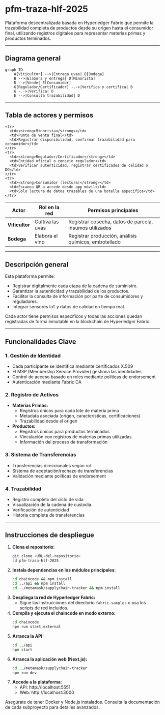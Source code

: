 # pfm-traza-hlf-2025

Plataforma descentralizada basada en Hyperledger Fabric que permite la trazabilidad completa de productos desde su origen hasta el consumidor final, utilizando registros digitales para representar materias primas y productos terminados.

---

## Diagrama general

```mermaid
graph TD
    A[Viticultor] -->|Entrega uvas| B[Bodega]
    B -->|Elabora y entrega| D[Minorista]
    D -->|Vende| E[Consumidor]
    G[Regulador/Certificador] -.->|Verifica y certifica| B
    G -.->|Verifica| D
    E -->|Consulta trazabilidad| D
```

---

## Tabla de actores y permisos

<table>
  <thead>
    <tr>
      <th>Actor</th>
      <th>Rol en la red</th>
      <th>Permisos principales</th>
    </tr>
  </thead>
  <tbody>
    <tr>
      <td><strong>Viticultor</strong></td>
      <td>Cultiva las uvas</td>
      <td>Registrar cosecha, datos de parcela, insumos utilizados</td>
    </tr>
    <tr>
      <td><strong>Bodega</strong></td>
      <td>Elabora el vino</td>
      <td>Registrar producción, análisis químicos, embotellado</td>
    </tr>

    <tr>
      <td><strong>Minorista</strong></td>
      <td>Punto de venta final</td>
      <td>Registrar disponibilidad, confirmar trazabilidad para consumidor</td>
    </tr>
    <tr>
      <td><strong>Regulador/Certificador</strong></td>
      <td>Entidad oficial o consejo regulador</td>
      <td>Verificar autenticidad, registrar certificados de calidad o DO</td>
    </tr>
    <tr>
      <td><strong>Consumidor (lectura)</strong></td>
      <td>Escanea QR o accede desde app móvil</td>
      <td>Solo lectura de datos trazables de una botella específica</td>
    </tr>
  </tbody>
</table>

---

## Descripción general

Esta plataforma permite:
- Registrar digitalmente cada etapa de la cadena de suministro.
- Garantizar la autenticidad y trazabilidad de los productos.
- Facilitar la consulta de información por parte de consumidores y reguladores.
- Integrar sensores IoT y datos de calidad en tiempo real.

Cada actor tiene permisos específicos y todas las acciones quedan registradas de forma inmutable en la blockchain de Hyperledger Fabric.

---

## Funcionalidades Clave

### 1. Gestión de Identidad
- Cada participante se identifica mediante certificados X.509
- El MSP (Membership Service Provider) gestiona las identidades
- Control de acceso basado en roles mediante políticas de endorsement
- Autenticación mediante Fabric CA

### 2. Registro de Activos
- **Materias Primas:**
  - Registros únicos para cada lote de materia prima
  - Metadata asociada (origen, características, certificaciones)
  - Trazabilidad desde el origen
- **Productos:**
  - Registros únicos para productos terminados
  - Vinculación con registros de materias primas utilizadas
  - Información del proceso de transformación

### 3. Sistema de Transferencias
- Transferencias direccionales según rol
- Sistema de aceptación/rechazo de transferencias
- Validación mediante políticas de endorsement

### 4. Trazabilidad
- Registro completo del ciclo de vida
- Visualización de la cadena de custodia
- Verificación de autenticidad
- Historia completa de transferencias

---

## Instrucciones de despliegue

1. **Clona el repositorio:**
   ```sh
   git clone <URL-del-repositorio>
   cd pfm-traza-hlf-2025
   ```
2. **Instala dependencias en los módulos principales:**
   ```sh
   cd chaincode && npm install
   cd ../api && npm install
   cd ../metamask/supplychain-tracker && npm install
   ```
3. **Despliega la red de Hyperledger Fabric:**
   - Sigue las instrucciones del directorio `fabric-samples` o usa los scripts de red incluidos.
4. **Compila y ejecuta el chaincode en modo externo:**
   ```sh
   cd chaincode
   npm run start:external
   ```
5. **Arranca la API:**
   ```sh
   cd ../api
   npm start
   ```
6. **Arranca la aplicación web (Next.js):**
   ```sh
   cd ../metamask/supplychain-tracker
   npm run dev
   ```
7. **Accede a la plataforma:**
   - API: http://localhost:5551
   - Web: http://localhost:3000

Asegúrate de tener Docker y Node.js instalados. Consulta la documentación de cada subproyecto para detalles avanzados.